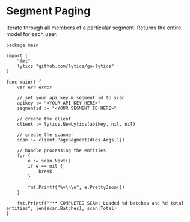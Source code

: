 # Segment Paging
Iterate through all members of a particular segment. Returns the entire model for each user.

```
package main

import (
	"fmt"
	lytics "github.com/lytics/go-lytics"
)

func main() {
	var err error

	// set your api key & segment id to scan
	apikey := "<YOUR API KEY HERE>"
	segmentid := "<YOUR SEGMENT ID HERE>"

	// create the client
	client := lytics.NewLytics(apikey, nil, nil)

	// create the scanner
	scan := client.PageSegmentId(os.Args[1])

	// handle processing the entities
	for {
		e := scan.Next()
		if e == nil {
			break
		}

		fmt.Printf("%v\n\n", e.PrettyJson())
	}

	fmt.Printf("*** COMPLETED SCAN: Loaded %d batches and %d total entities", len(scan.Batches), scan.Total)
}

```